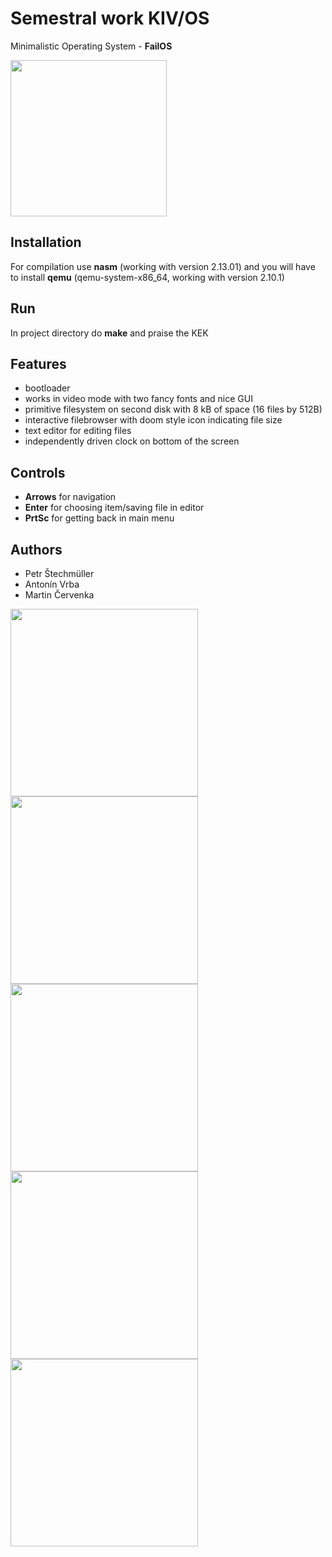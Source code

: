 # Semestral work KIV/OS

Minimalistic Operating System - **FailOS** 

<img src="https://download.hornet-cz.com/public/FailOS.png" width="250px"/>


## Installation

For compilation use **nasm** (working with version 2.13.01) and you will have to install **qemu** (qemu-system-x86\_64, working with version 2.10.1)

## Run

In project directory do **make** and praise the KEK

## Features
* bootloader
* works in video mode with two fancy fonts and nice GUI
* primitive filesystem on second disk with 8 kB of space (16 files by 512B)
* interactive filebrowser with doom style icon indicating file size
* text editor for editing files 
* independently driven clock on bottom of the screen

## Controls
* **Arrows** for navigation
* **Enter** for choosing item/saving file in editor
* **PrtSc** for getting back in main menu

## Authors

* Petr &Scaron;techm&uuml;ller
* Anton&iacute;n Vrba
* Martin &Ccaron;ervenka

<img src="https://download.hornet-cz.com/public/fos_menu.png" width="300px"/>
<img src="https://download.hornet-cz.com/public/fos_browser.png" width="300px"/>
<img src="https://download.hornet-cz.com/public/editor_save.png" width="300px"/>
<img src="https://download.hornet-cz.com/public/game.png" width="300px"/>
<img src="https://download.hornet-cz.com/public/info.png" width="300px"/>



